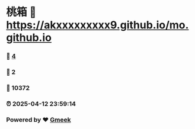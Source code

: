 # 桃箱 :link: https://akxxxxxxxxx9.github.io/mo.github.io 
### :page_facing_up: [4](https://akxxxxxxxxx9.github.io/mo.github.io/tag.html) 
### :speech_balloon: 2 
### :hibiscus: 10372 
### :alarm_clock: 2025-04-12 23:59:14 
### Powered by :heart: [Gmeek](https://github.com/Meekdai/Gmeek)
